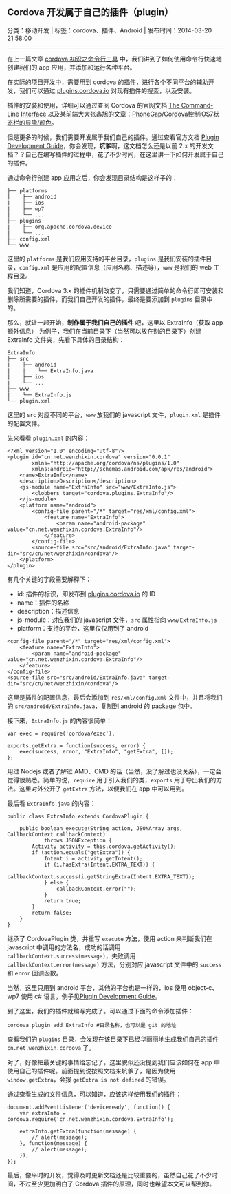 ## Cordova 开发属于自己的插件（plugin）

分类：移动开发 | 标签：cordova、插件、Android | 发布时间：2014-03-20 21:58:00

___

在上一篇文章 [cordova 初识之命令行工具](http://wenzhixin.net.cn/2014/02/11/cordova_command_line) 中，我们讲到了如何使用命令行快速地创建我们的 app 应用，并添加和运行各种平台。

在实际的项目开发中，需要用到 cordova 的插件，进行各个不同平台的辅助开发，我们可以通过 [plugins.cordova.io](http://plugins.cordova.io/) 对现有插件的搜索，以及安装。

插件的安装和使用，详细可以通过查阅 Cordova 的官网文档 [The Command-Line Interface](http://cordova.apache.org/docs/en/3.4.0/guide_cli_index.md.html#The%20Command-Line%20Interface) 以及某前端大大张鑫旭的文章：[PhoneGap/Cordova控制iOS7状态栏的显隐/颜色](http://www.zhangxinxu.com/wordpress/2014/03/phonegap-cordova-ios-statusbar-style/)。

但是更多的时候，我们需要开发属于我们自己的插件。通过查看官方文档 [Plugin Development Guide](http://cordova.apache.org/docs/en/3.4.0/guide_hybrid_plugins_index.md.html#Plugin%20Development%20Guide)，你会发现，**坑爹**啊，这文档怎么还是以前 2.x 的开发文档？？自己在编写插件的过程中，花了不少时间，在这里讲一下如何开发属于自己的插件。

通过命令行创建 app 应用之后，你会发现目录结构是这样子的：

```
├── platforms
|    ├── android
|    ├── ios
|    ├── wp7
|    └── ...
├── plugins
|    ├── org.apache.cordova.device
|    └── ...
├── config.xml
└── www
```

这里的 ```platforms``` 是我们应用支持的平台目录，```plugins``` 是我们安装的插件目录，```config.xml``` 是应用的配置信息（应用名称、描述等），```www``` 是我们的 web 工程目录。

我们知道，Cordova 3.x 的插件机制改变了，只需要通过简单的命令行即可安装和删除所需要的插件，而我们自己开发的插件，最终是要添加到 ```plugins``` 目录中的。

那么，就让一起开始，**制作属于我们自己的插件** 吧，这里以 ExtraInfo（获取 app 额外信息） 为例子，我们在当前目录下（当然可以放在别的目录下）创建 ExtraInfo 文件夹，先看下具体的目录结构：

```
ExtraInfo
├── src
|    ├── android
|    |    └── ExtraInfo.java
|    ├── ios
|    └── ...
├── www
|    └── ExtraInfo.js
└── plugin.xml
```

这里的 ```src``` 对应不同的平台，```www``` 放我们的 javascript 文件，```plugin.xml``` 是插件的配置文件。

先来看看 ```plugin.xml``` 的内容：
```
<?xml version="1.0" encoding="utf-8"?>
<plugin id="cn.net.wenzhixin.cordova" version="0.0.1" 
        xmlns="http://apache.org/cordova/ns/plugins/1.0"
        xmlns:android="http://schemas.android.com/apk/res/android">
    <name>ExtraInfo</name>
    <description>Description</description>
    <js-module name="ExtraInfo" src="www/ExtraInfo.js">
        <clobbers target="cordova.plugins.ExtraInfo"/>
    </js-module>
    <platform name="android">
        <config-file parent="/*" target="res/xml/config.xml">
            <feature name="ExtraInfo">
                <param name="android-package" value="cn.net.wenzhixin.cordova.ExtraInfo"/>
            </feature>
        </config-file>
        <source-file src="src/android/ExtraInfo.java" target-dir="src/cn/net/wenzhixin/cordova"/>
    </platform>
</plugin>
```

有几个关键的字段需要解释下：

* id: 插件的标识，即发布到 [plugins.cordova.io](http://plugins.cordova.io/) 的 ID
* name：插件的名称
* description：描述信息
* js-module：对应我们的 javascript 文件，```src``` 属性指向 ```www/ExtraInfo.js```
* platform：支持的平台，这里仅仅用到了 android

```
<config-file parent="/*" target="res/xml/config.xml">
    <feature name="ExtraInfo">
        <param name="android-package" value="cn.net.wenzhixin.cordova.ExtraInfo"/>
    </feature>
</config-file>
<source-file src="src/android/ExtraInfo.java" target-dir="src/cn/net/wenzhixin/cordova"/>
```
这里是插件的配置信息，最后会添加到 ```res/xml/config.xml``` 文件中，并且将我们的 ```src/android/ExtraInfo.java```，复制到 android 的 package 包中。

接下来，```ExtraInfo.js``` 的内容很简单：
```
var exec = require('cordova/exec');

exports.getExtra = function(success, error) {
    exec(success, error, "ExtraInfo", "getExtra", []);
};
```

用过 Nodejs 或者了解过 AMD、CMD 的话（当然，没了解过也没关系），一定会觉得很熟悉。简单的说，```require``` 用于引入我们的类，```exports``` 用于导出我们的方法。这里对外公开了 ```getExtra``` 方法，以便我们在 app 中可以用到。

最后看 ```ExtraInfo.java``` 的内容：
```
public class ExtraInfo extends CordovaPlugin {
    
    public boolean execute(String action, JSONArray args, CallbackContext callbackContext) 
            throws JSONException {
        Activity activity = this.cordova.getActivity();
        if (action.equals("getExtra")) {
            Intent i = activity.getIntent();
            if (i.hasExtra(Intent.EXTRA_TEXT)) {
                callbackContext.success(i.getStringExtra(Intent.EXTRA_TEXT));
            } else {
                callbackContext.error("");
            }
            return true;
        }
        return false;
    }
}
```

继承了 CordovaPlugin 类，并重写 ```execute``` 方法，使用 action 来判断我们在 javascript 中调用的方法名，成功的话调用 ```callbackContext.success(message)```，失败调用 ```callbackContext.error(message)``` 方法，分别对应 javascript 文件中的 ```success``` 和 ```error``` 回调函数。

当然，这里只用到 android 平台，其他的平台也是一样的，ios 使用 object-c、wp7 使用 c# 语言，例子见[Plugin Development Guide](http://cordova.apache.org/docs/en/3.4.0/guide_hybrid_plugins_index.md.html#Plugin%20Development%20Guide)。

到了这里，我们的插件就编写完成了。可以通过下面的命令添加插件：
```
cordova plugin add ExtraInfo #目录名称，也可以是 git 的地址
```

查看我们的 ```plugins``` 目录，会发现在该目录下已经华丽丽地生成我们自己的插件 ```cn.net.wenzhixin.cordova``` 了。

对了，好像把最关键的事情给忘记了，这里貌似还没提到我们应该如何在 app 中使用自己的插件呢。前面提到说按照文档来坑爹了，是因为使用 ```window.getExtra```，会报 ```getExtra is not defined``` 的错误。

通过查看生成的文件信息，可以知道，应该这样使用我们的插件：

```
document.addEventListener('deviceready', function() {
    var extraInfo = cordova.require('cn.net.wenzhixin.cordova.ExtraInfo');

    extraInfo.getExtra(function(message) {
        // alert(message);
    }, function(message) {
        // alert(message);
    });
});
```

最后，像平时的开发，觉得及时更新文档还是比较重要的，虽然自己花了不少时间，不过至少更加明白了 Cordova 插件的原理，同时也希望本文可以帮到你。
